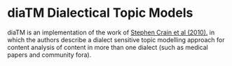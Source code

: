 # diaTM Dialectical Topic Models

diaTM is an implementation of the work of [Stephen Crain et al (2010).](https://www.ncbi.nlm.nih.gov/pubmed/21346955)
in which the authors describe a dialect sensitive topic modelling approach for
content analysis of content in more than one dialect (such as medical papers
and community fora).

